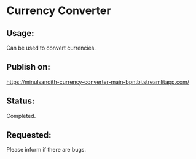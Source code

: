 # Currency Converter
## Usage:
Can be used to convert currencies.
## Publish on:
https://minulsandith-currency-converter-main-bpntbi.streamlitapp.com/
## Status:
Completed.
## Requested:
Please inform if there are bugs.
